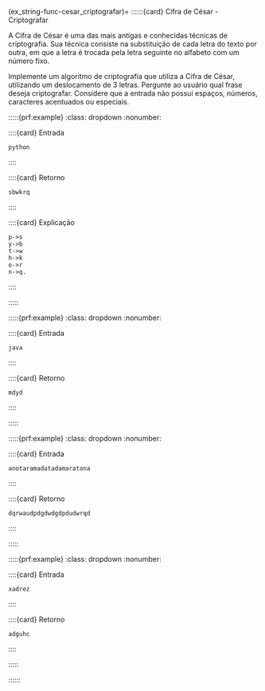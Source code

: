 (ex_string-func-cesar_criptografar)=
::::::{card} Cifra de César - Criptografar


A Cifra de César é uma das mais antigas e conhecidas técnicas de criptografia. Sua técnica consiste na substituição de cada letra do texto por outra, em que a letra é trocada pela letra seguinte no alfabeto com um número fixo.

Implemente um algoritmo de criptografia que utiliza a Cifra de César, utilizando um deslocamento de $3$ letras. Pergunte ao usuário qual frase deseja criptografar. Considere que a entrada não possui espaços, números, caracteres acentuados ou especiais.

:::::{prf:example}
:class: dropdown
:nonumber:

::::{card} Entrada
```
python
```
::::

::::{card} Retorno
```
sbwkrq
```
::::

::::{card} Explicação
```
p->s
y->b
t->w
h->k
o->r
n->q.
```
::::

:::::

:::::{prf:example}
:class: dropdown
:nonumber:

::::{card} Entrada
```
java
```
::::

::::{card} Retorno
```
mdyd
```
::::

:::::

:::::{prf:example}
:class: dropdown
:nonumber:

::::{card} Entrada
```
anotaramadatadamaratona
```
::::

::::{card} Retorno
```
dqrwaudpdgdwdgdpdudwrqd
```
::::

:::::

:::::{prf:example}
:class: dropdown
:nonumber:

::::{card} Entrada
```
xadrez
```
::::

::::{card} Retorno
```
adguhc
```
::::

:::::

::::::